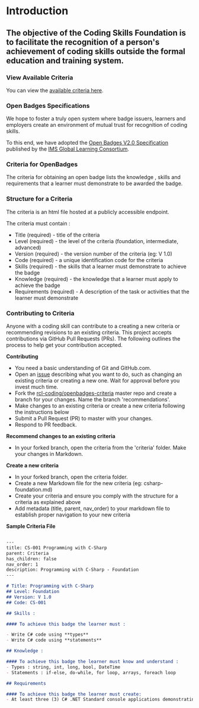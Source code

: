 # Introduction

## The objective of the Coding Skills Foundation is to facilitate the recognition of a person's achievement of coding skills outside the formal education and training system.

### View Available Criteria

You can view the [available criteria here](/openbadges-criteria/criteria/current-criteria.html).

### Open Badges Specifications

We hope to foster a truly open system where badge issuers, learners and employers create an environment of mutual trust for recognition of coding skills.

To this end, we have adopted the [Open Badges V2.0 Specification](https://www.imsglobal.org/sites/default/files/Badges/OBv2p0Final/index.html) published by the [ IMS Global Learning Consortium](https://www.imsglobal.org/).

### Criteria for OpenBadges

The criteria for obtaining an open badge lists the knowledge , skills and requirements that a learner must demonstrate to be awarded the badge.

### Structure for a Criteria 

The criteria is an html file hosted at a publicly accessible endpoint.

The criteria must contain :
- Title (required) - title of the criteria
- Level (required) - the level of the criteria (foundation, intermediate, advanced)
- Version (required) - the version number of the criteria (eg: V 1.0)
- Code (required) - a unique identification code for the criteria 
- Skills (required) - the skills that a learner must demonstrate to achieve the badge
- Knowledge (required) - the knowledge that a learner must apply to achieve the badge
- Requirements (required) - A description of the task or activities that the learner must demonstrate

### Contributing to Criteria

Anyone with a coding skill can contribute to a creating a new criteria or recommending revisions to an existing criteria. This project accepts contributions via GitHub Pull Requests (PRs). The following outlines the process to help get your contribution accepted.

**Contributing**

- You need a basic understanding of Git and GitHub.com.
- Open an [issue](https://github.com/rcl-coding/openbadges-criteria/issues) describing what you want to do, such as changing an existing criteria or creating a new one. Wait for approval before you invest much time.
- Fork the [rcl-coding/openbadges-criteria](https://github.com/rcl-coding/openbadges-criteria) master repo and create a branch for your changes. Name the branch 'recommendations'.
- Make changes to an existing criteria or create a new criteria following the instructions below
- Submit a Pull Request (PR) to master with your changes.
- Respond to PR feedback.

**Recommend changes to an existing criteria**

- In your forked branch, open the criteria from the 'criteria' folder. Make your changes in Markdown.

**Create a new criteria**
- In your forked branch, open the criteria folder.
- Create a new Markdown file for the new criteria (eg: csharp-foundation.md)
- Create your criteria and ensure you comply with the structure for a criteria as explained above
- Add metadata (title, parent, nav_order) to your markdown file to establish proper navigation to your new criteria

**Sample Criteria File**
```markdown

---
title: CS-001 Programming with C-Sharp
parent: Criteria
has_children: false
nav_order: 1
description: Programming with C-Sharp - Foundation
---

# Title: Programming with C-Sharp
## Level: Foundation
## Version: V 1.0
## Code: CS-001

## Skills :

#### To achieve this badge the learner must :

- Write C# code using **types**
- Write C# code using **statements**

## Knowledge :

#### To achieve this badge the learner must know and understand :
- Types : string, int, long, bool, DateTime 
- Statements : if-else, do-while, for loop, arrays, foreach loop

## Requirements

#### To achieve this badge the learner must create:
- At least three (3) C# .NET Standard console applications demonstrating all the skill and knowledge requirements identified above

```
